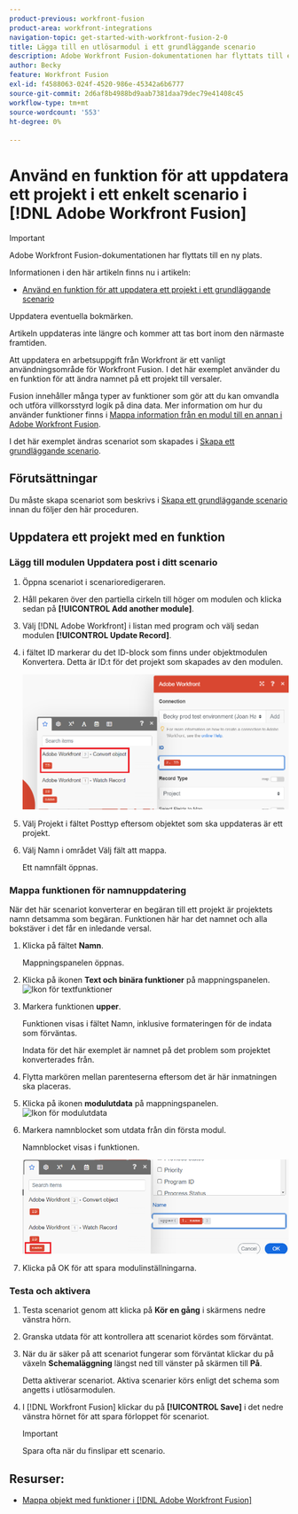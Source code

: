 ```yaml
---
product-previous: workfront-fusion
product-area: workfront-integrations
navigation-topic: get-started-with-workfront-fusion-2-0
title: Lägga till en utlösarmodul i ett grundläggande scenario
description: Adobe Workfront Fusion-dokumentationen har flyttats till en ny plats. Den här artikeln har tagits bort, men innehåller en länk till den nya artikeln som innehåller den här funktionen.
author: Becky
feature: Workfront Fusion
exl-id: f4588063-024f-4520-986e-45342a6b6777
source-git-commit: 2d6af8b4988bd9aab7381daa79dec79e41408c45
workflow-type: tm+mt
source-wordcount: '553'
ht-degree: 0%

---
```


# Använd en funktion för att uppdatera ett projekt i ett enkelt scenario i [!DNL Adobe Workfront Fusion]

>[!IMPORTANT]
>
>Adobe Workfront Fusion-dokumentationen har flyttats till en ny plats.
>
>Informationen i den här artikeln finns nu i artikeln:
>
>* [Använd en funktion för att uppdatera ett projekt i ett grundläggande scenario](https://experienceleague.adobe.com/docs/workfront-fusion/using/build-practice-scenarios/use-function-to-build-practice-scenario.html)
>
>Uppdatera eventuella bokmärken.
>
>Artikeln uppdateras inte längre och kommer att tas bort inom den närmaste framtiden.

Att uppdatera en arbetsuppgift från Workfront är ett vanligt användningsområde för Workfront Fusion. I det här exemplet använder du en funktion för att ändra namnet på ett projekt till versaler.

Fusion innehåller många typer av funktioner som gör att du kan omvandla och utföra villkorsstyrd logik på dina data. Mer information om hur du använder funktioner finns i [Mappa information från en modul till en annan i Adobe Workfront Fusion](/help/quicksilver/workfront-fusion/mapping/map-information-between-modules.md).

I det här exemplet ändras scenariot som skapades i [Skapa ett grundläggande scenario](/help/quicksilver/workfront-fusion/get-started/build-practice-scenarios/create-simple-scenario.md).

## Förutsättningar

Du måste skapa scenariot som beskrivs i [Skapa ett grundläggande scenario](/help/quicksilver/workfront-fusion/get-started/build-practice-scenarios/create-simple-scenario.md) innan du följer den här proceduren.

## Uppdatera ett projekt med en funktion

### Lägg till modulen Uppdatera post i ditt scenario

1. Öppna scenariot i scenarioredigeraren.
1. Håll pekaren över den partiella cirkeln till höger om modulen och klicka sedan på **[!UICONTROL Add another module]**.
1. Välj [!DNL Adobe Workfront] i listan med program och välj sedan modulen **[!UICONTROL Update Record]**.
1. i fältet ID markerar du det ID-block som finns under objektmodulen Konvertera. Detta är ID:t för det projekt som skapades av den modulen.

   ![ID från Konvertera objekt](assets/id-convert-object.png)

1. Välj Projekt i fältet Posttyp eftersom objektet som ska uppdateras är ett projekt.
1. Välj Namn i området Välj fält att mappa.

   Ett namnfält öppnas.

### Mappa funktionen för namnuppdatering

När det här scenariot konverterar en begäran till ett projekt är projektets namn detsamma som begäran. Funktionen här har det namnet och alla bokstäver i det får en inledande versal.

1. Klicka på fältet **Namn**.

   Mappningspanelen öppnas.
1. Klicka på ikonen **Text och binära funktioner** på mappningspanelen. ![Ikon för textfunktioner](/help/quicksilver/workfront-fusion/functions/assets/toolbar-icon-text&binary-functions.png)
1. Markera funktionen **upper**.

   Funktionen visas i fältet Namn, inklusive formateringen för de indata som förväntas.

   Indata för det här exemplet är namnet på det problem som projektet konverterades från.

1. Flytta markören mellan parenteserna eftersom det är här inmatningen ska placeras.
1. Klicka på ikonen **modulutdata** på mappningspanelen. ![Ikon för modulutdata](/help/quicksilver/workfront-fusion/functions/assets/toolbar-icon-functions-you-map-from-other-modules.png)
1. Markera namnblocket som utdata från din första modul.

   Namnblocket visas i funktionen.

   ![Namnblock i funktion](assets/map-name.png)

1. Klicka på OK för att spara modulinställningarna.

### Testa och aktivera

1. Testa scenariot genom att klicka på **Kör en gång** i skärmens nedre vänstra hörn.
1. Granska utdata för att kontrollera att scenariot kördes som förväntat.
1. När du är säker på att scenariot fungerar som förväntat klickar du på växeln **Schemaläggning** längst ned till vänster på skärmen till **På**.

   Detta aktiverar scenariot. Aktiva scenarier körs enligt det schema som angetts i utlösarmodulen.
1. I [!DNL Workfront Fusion] klickar du på **[!UICONTROL Save]** i det nedre vänstra hörnet för att spara förloppet för scenariot.

   >[!IMPORTANT]
   >
   >Spara ofta när du finslipar ett scenario.

## Resurser:

* [Mappa objekt med funktioner i  [!DNL Adobe Workfront Fusion]](/help/quicksilver/workfront-fusion/mapping/map-information-between-modules.md)
